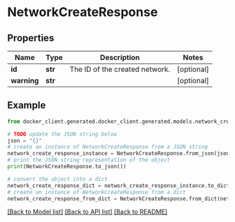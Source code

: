 # NetworkCreateResponse


## Properties

Name | Type | Description | Notes
------------ | ------------- | ------------- | -------------
**id** | **str** | The ID of the created network. | [optional] 
**warning** | **str** |  | [optional] 

## Example

```python
from docker_client.generated.docker_client.generated.models.network_create_response import NetworkCreateResponse

# TODO update the JSON string below
json = "{}"
# create an instance of NetworkCreateResponse from a JSON string
network_create_response_instance = NetworkCreateResponse.from_json(json)
# print the JSON string representation of the object
print(NetworkCreateResponse.to_json())

# convert the object into a dict
network_create_response_dict = network_create_response_instance.to_dict()
# create an instance of NetworkCreateResponse from a dict
network_create_response_from_dict = NetworkCreateResponse.from_dict(network_create_response_dict)
```
[[Back to Model list]](../README.md#documentation-for-models) [[Back to API list]](../README.md#documentation-for-api-endpoints) [[Back to README]](../README.md)


